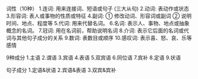 词性（10种）
1.连词: 用来连接词、短语或句子  (三大从句)
2.动词: 表动作或状态
3.形容词: 表人或事物的性质或特征
4.副词:
  ① 修改动词、形容词或副词
  ② 说明时间、地点、程度等
5.代词: 用来代替名词。
6.名词: 表示人、事物、地点或抽象概念的名词。
7.冠词: 用在名词前，帮助说明名词
8.介词: 表示它后面的名词或代词与其他句子成分的关系
9.数词: 表数目或顺序
10.感叹词: 表示喜、怒、哀、乐等感情

9种成分
1.主语
2.谓语
3.宾语
4.表语
5.双宾语
6.同位语
7.宾补
8.定语
9.状语

句子成分
1.定语&状语
2.宾语&表语
3.双宾&宾补